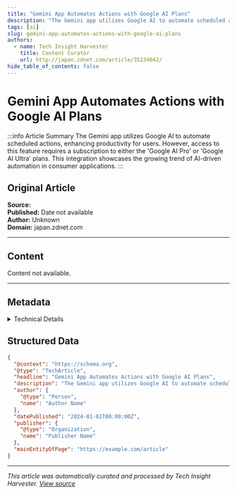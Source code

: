 ```yaml
---
title: "Gemini App Automates Actions with Google AI Plans"
description: "The Gemini app utilizes Google AI to automate scheduled actions, enhancing productivity for users."
tags: [ai]
slug: gemini-app-automates-actions-with-google-ai-plans
authors: 
  - name: Tech Insight Harvester
    title: Content Curator
    url: http://japan.zdnet.com/article/35234042/
hide_table_of_contents: false
---
```


# Gemini App Automates Actions with Google AI Plans

:::info Article Summary
The Gemini app utilizes Google AI to automate scheduled actions, enhancing productivity for users. However, access to this feature requires a subscription to either the 'Google AI Pro' or 'Google AI Ultra' plans. This integration showcases the growing trend of AI-driven automation in consumer applications.
:::

## Original Article

**Source:** [](http://japan.zdnet.com/article/35234042/)  
**Published:** Date not available  
**Author:** Unknown  
**Domain:** japan.zdnet.com

---

## Content

Content not available.

---

## Metadata

<details>
<summary>Technical Details</summary>

- **Crawled:** 2025-06-10 13:33 UTC
- **Processed:** 2025-06-10 13:34 UTC
- **Word Count:** 0
- **Extraction Method:** mercury
- **LLM Model:** gpt-4o
- **Keyword:** Gemini Pro

</details>

## Structured Data

```json
{
  "@context": "https://schema.org",
  "@type": "TechArticle",
  "headline": "Gemini App Automates Actions with Google AI Plans",
  "description": "The Gemini app utilizes Google AI to automate scheduled actions...",
  "author": {
    "@type": "Person",
    "name": "Author Name"
  },
  "datePublished": "2024-01-01T00:00:00Z",
  "publisher": {
    "@type": "Organization",
    "name": "Publisher Name"
  },
  "mainEntityOfPage": "https://example.com/article"
}
```

---

*This article was automatically curated and processed by Tech Insight Harvester. [View source](http://japan.zdnet.com/article/35234042/)*